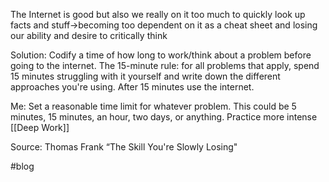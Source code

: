 The Internet is good but also we really on it too much to quickly look up facts and stuff->becoming too dependent on it as a cheat sheet and losing our ability and desire to critically think

Solution: Codify a time of how long to work/think about a problem before going to the internet. The 15-minute rule: for all problems that apply, spend 15 minutes struggling with it yourself and write down the different approaches you're using. After 15 minutes use the internet.

  

Me: Set a reasonable time limit for whatever problem. This could be 5 minutes, 15 minutes, an hour, two days, or anything. Practice more intense [[Deep Work]]


Source: Thomas Frank “The Skill You're Slowly Losing"

#blog 